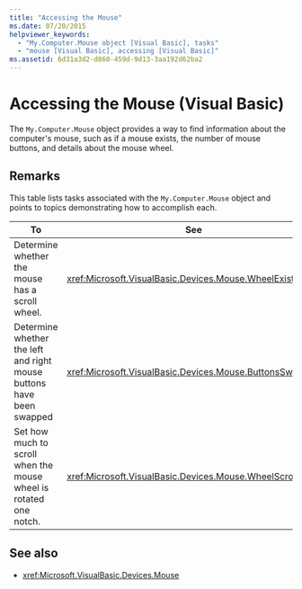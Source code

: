 ```yaml
---
title: "Accessing the Mouse"
ms.date: 07/20/2015
helpviewer_keywords: 
  - "My.Computer.Mouse object [Visual Basic], tasks"
  - "mouse [Visual Basic], accessing [Visual Basic]"
ms.assetid: 6d31a3d2-d860-459d-9d13-3aa192d62ba2
---
```

# Accessing the Mouse (Visual Basic)

The `My.Computer.Mouse` object provides a way to find information about the computer's mouse, such as if a mouse exists, the number of mouse buttons, and details about the mouse wheel.  
  
## Remarks  

 This table lists tasks associated with the `My.Computer.Mouse` object and points to topics demonstrating how to accomplish each.  
  
|To|See|  
|--------|---------|  
|Determine whether the mouse has a scroll wheel.|<xref:Microsoft.VisualBasic.Devices.Mouse.WheelExists>|  
|Determine whether the left and right mouse buttons have been swapped|<xref:Microsoft.VisualBasic.Devices.Mouse.ButtonsSwapped>|  
|Set how much to scroll when the mouse wheel is rotated one notch.|<xref:Microsoft.VisualBasic.Devices.Mouse.WheelScrollLines>|  
  
## See also

- <xref:Microsoft.VisualBasic.Devices.Mouse>
